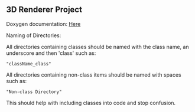 3D Renderer Project
-
Doxygen documentation: <a href="https://mbh1620.github.io/2019_GROUP_36/html/index.html">Here</a>

Naming of Directories: 


All directories containing classes should be named with the class name, an underscore and then 'class' such as:

```
"className_class"
```

All directories containing non-class items should be named with spaces such as:

```
"Non-class Directory" 
```

This should help with including classes into code and stop confusion.

